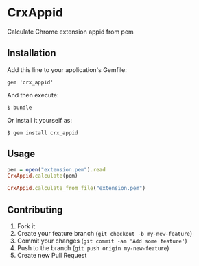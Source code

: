 # CrxAppid

Calculate Chrome extension appid from pem

## Installation

Add this line to your application's Gemfile:

    gem 'crx_appid'

And then execute:

    $ bundle

Or install it yourself as:

    $ gem install crx_appid

## Usage

```ruby
pem = open("extension.pem").read
CrxAppid.calculate(pem)

CrxAppid.calculate_from_file("extension.pem")
```

## Contributing

1. Fork it
2. Create your feature branch (`git checkout -b my-new-feature`)
3. Commit your changes (`git commit -am 'Add some feature'`)
4. Push to the branch (`git push origin my-new-feature`)
5. Create new Pull Request
